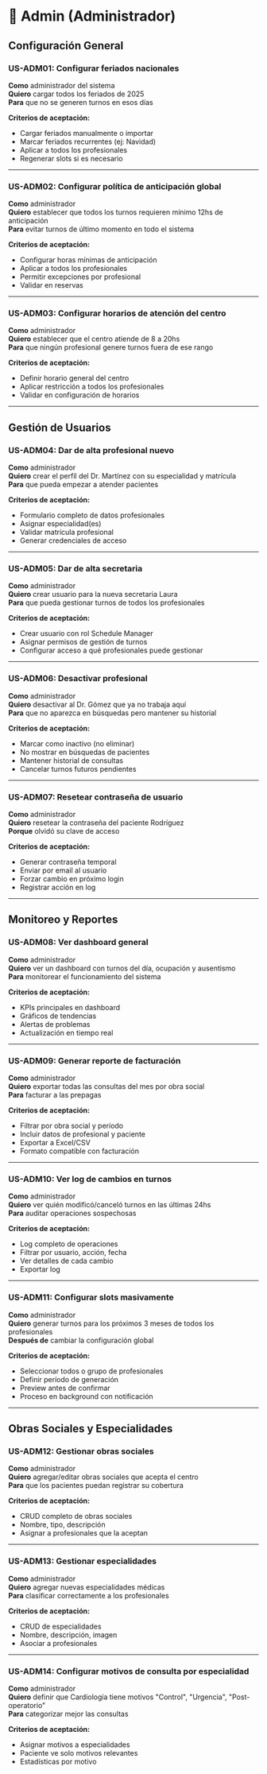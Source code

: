 ﻿# 🔧 Admin (Administrador)

## Configuración General

### US-ADM01: Configurar feriados nacionales
**Como** administrador del sistema  
**Quiero** cargar todos los feriados de 2025  
**Para** que no se generen turnos en esos días

**Criterios de aceptación:**
- Cargar feriados manualmente o importar  
- Marcar feriados recurrentes (ej: Navidad)  
- Aplicar a todos los profesionales  
- Regenerar slots si es necesario

---

### US-ADM02: Configurar política de anticipación global
**Como** administrador  
**Quiero** establecer que todos los turnos requieren mínimo 12hs de anticipación  
**Para** evitar turnos de último momento en todo el sistema

**Criterios de aceptación:**
- Configurar horas mínimas de anticipación  
- Aplicar a todos los profesionales  
- Permitir excepciones por profesional  
- Validar en reservas

---

### US-ADM03: Configurar horarios de atención del centro
**Como** administrador  
**Quiero** establecer que el centro atiende de 8 a 20hs  
**Para** que ningún profesional genere turnos fuera de ese rango

**Criterios de aceptación:**
- Definir horario general del centro  
- Aplicar restricción a todos los profesionales  
- Validar en configuración de horarios

---

## Gestión de Usuarios

### US-ADM04: Dar de alta profesional nuevo
**Como** administrador  
**Quiero** crear el perfil del Dr. Martínez con su especialidad y matrícula  
**Para** que pueda empezar a atender pacientes

**Criterios de aceptación:**
- Formulario completo de datos profesionales  
- Asignar especialidad(es)  
- Validar matrícula profesional  
- Generar credenciales de acceso

---

### US-ADM05: Dar de alta secretaria
**Como** administrador  
**Quiero** crear usuario para la nueva secretaria Laura  
**Para** que pueda gestionar turnos de todos los profesionales

**Criterios de aceptación:**
- Crear usuario con rol Schedule Manager  
- Asignar permisos de gestión de turnos  
- Configurar acceso a qué profesionales puede gestionar

---

### US-ADM06: Desactivar profesional
**Como** administrador  
**Quiero** desactivar al Dr. Gómez que ya no trabaja aquí  
**Para** que no aparezca en búsquedas pero mantener su historial

**Criterios de aceptación:**
- Marcar como inactivo (no eliminar)  
- No mostrar en búsquedas de pacientes  
- Mantener historial de consultas  
- Cancelar turnos futuros pendientes

---

### US-ADM07: Resetear contraseña de usuario
**Como** administrador  
**Quiero** resetear la contraseña del paciente Rodríguez  
**Porque** olvidó su clave de acceso

**Criterios de aceptación:**
- Generar contraseña temporal  
- Enviar por email al usuario  
- Forzar cambio en próximo login  
- Registrar acción en log

---

## Monitoreo y Reportes

### US-ADM08: Ver dashboard general
**Como** administrador  
**Quiero** ver un dashboard con turnos del día, ocupación y ausentismo  
**Para** monitorear el funcionamiento del sistema

**Criterios de aceptación:**
- KPIs principales en dashboard  
- Gráficos de tendencias  
- Alertas de problemas  
- Actualización en tiempo real

---

### US-ADM09: Generar reporte de facturación
**Como** administrador  
**Quiero** exportar todas las consultas del mes por obra social  
**Para** facturar a las prepagas

**Criterios de aceptación:**
- Filtrar por obra social y período  
- Incluir datos de profesional y paciente  
- Exportar a Excel/CSV  
- Formato compatible con facturación

---

### US-ADM10: Ver log de cambios en turnos
**Como** administrador  
**Quiero** ver quién modificó/canceló turnos en las últimas 24hs  
**Para** auditar operaciones sospechosas

**Criterios de aceptación:**
- Log completo de operaciones  
- Filtrar por usuario, acción, fecha  
- Ver detalles de cada cambio  
- Exportar log

---

### US-ADM11: Configurar slots masivamente
**Como** administrador  
**Quiero** generar turnos para los próximos 3 meses de todos los profesionales  
**Después de** cambiar la configuración global

**Criterios de aceptación:**
- Seleccionar todos o grupo de profesionales  
- Definir período de generación  
- Preview antes de confirmar  
- Proceso en background con notificación

---

## Obras Sociales y Especialidades

### US-ADM12: Gestionar obras sociales
**Como** administrador  
**Quiero** agregar/editar obras sociales que acepta el centro  
**Para** que los pacientes puedan registrar su cobertura

**Criterios de aceptación:**
- CRUD completo de obras sociales  
- Nombre, tipo, descripción  
- Asignar a profesionales que la aceptan

---

### US-ADM13: Gestionar especialidades
**Como** administrador  
**Quiero** agregar nuevas especialidades médicas  
**Para** clasificar correctamente a los profesionales

**Criterios de aceptación:**
- CRUD de especialidades  
- Nombre, descripción, imagen  
- Asociar a profesionales

---

### US-ADM14: Configurar motivos de consulta por especialidad
**Como** administrador  
**Quiero** definir que Cardiología tiene motivos "Control", "Urgencia", "Post-operatorio"  
**Para** categorizar mejor las consultas

**Criterios de aceptación:**
- Asignar motivos a especialidades  
- Paciente ve solo motivos relevantes  
- Estadísticas por motivo
